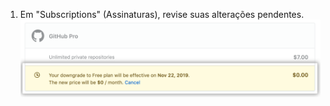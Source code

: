 1. Em "Subscriptions" (Assinaturas), revise suas alterações pendentes. ![Seção Subscriptions (Assinaturas) de Billing settings (configurações de cobrança) listando quaisquer alterações de assinatura pendentes](/assets/images/help/billing/review-pending-subscription-changes.png)
